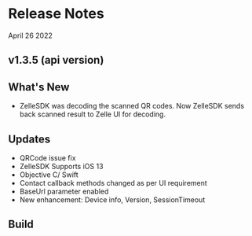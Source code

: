 # Release Notes

April 26 2022

## v1.3.5 (api version)

## What's New

- ZelleSDK was decoding the scanned QR codes. Now ZelleSDK sends back scanned result to Zelle UI for decoding.

## Updates

- QRCode issue fix
- ZelleSDK Supports iOS 13
- Objective C/ Swift
- Contact callback methods changed as per UI requirement
- BaseUrl parameter enabled
- New enhancement: Device info, Version, SessionTimeout

## Build


